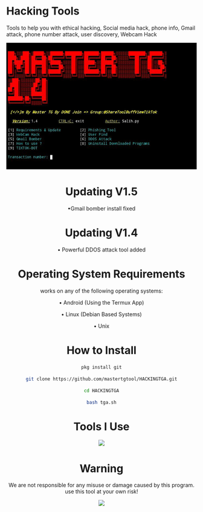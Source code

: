 # Hacking Tools
Tools to help you with ethical hacking, Social media hack, phone info, Gmail attack, phone number attack, user discovery, Webcam Hack

<div align="center">
  <a href="https://github.com/mastertgtool/HACKINGTGA.git">
    <img src="./Master.png" alt="Logo" >
  </a>

# Updating V1.5

•Gmail bomber install fixed

# Updating V1.4


• Powerful DDOS attack tool added


# Operating System Requirements
works on any of the following operating systems:

• Android (Using the Termux App)

• Linux (Debian Based Systems)

• Unix

# How to Install
```sh
pkg install git
```
```sh
git clone https://github.com/mastertgtool/HACKINGTGA.git
```
```sh
cd HACKINGTGA
```
```sh
bash tga.sh
```
 
# Tools I Use
<img width="500" src="https://www.stevemar.net/images/generic/bash.png"/>

# Warning

We are not responsible for any misuse or damage caused by this program. use this tool at your own risk!

<img width="300" src="https://i.ibb.co/7SfcrYN/kisspng-risk-computer-icons-hazard-clip-art-risk-5ac035890570d1-2697966315225460570223-removebg-prev.png"/>

